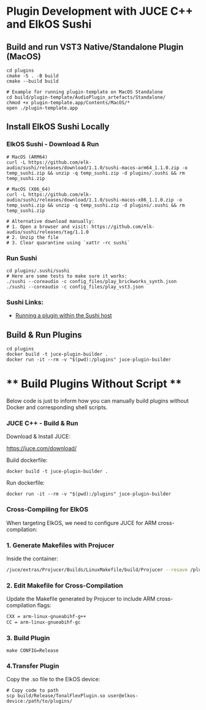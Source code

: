# Plugin Development with JUCE C++ and ElkOS Sushi

## Build and run VST3 Native/Standalone Plugin (MacOS)

```shell
cd plugins
cmake -S . -B build
cmake --build build

# Example for running plugin-template on MacOS Standalone
cd build/plugin-template/AudioPlugin_artefacts/Standalone/
chmod +x plugin-template.app/Contents/MacOS/*
open ./plugin-template.app
```

## Install ElkOS Sushi Locally

### ElkOS Sushi - Download & Run

```shell
# MacOS (ARM64)
curl -L https://github.com/elk-audio/sushi/releases/download/1.1.0/sushi-macos-arm64_1.1.0.zip -o temp_sushi.zip && unzip -q temp_sushi.zip -d plugins/.sushi && rm temp_sushi.zip

# MacOS (X86_64)
curl -L https://github.com/elk-audio/sushi/releases/download/1.1.0/sushi-macos-x86_1.1.0.zip -o temp_sushi.zip && unzip -q temp_sushi.zip -d plugins/.sushi && rm temp_sushi.zip

# Alternative download manually:
# 1. Open a browser and visit: https://github.com/elk-audio/sushi/releases/tag/1.1.0
# 2. Unzip the file
# 3. Clear quarantine using `xattr -rc sushi`
```

### Run Sushi

```shell
cd plugins/.sushi/sushi
# Here are some tests to make sure it works:
./sushi --coreaudio -c config_files/play_brickworks_synth.json
./sushi --coreaudio -c config_files/play_vst3.json
```

### Sushi Links:

- [Running a plugin within the Sushi host](https://elk-audio.github.io/elk-docs/html/intro/getting_started_with_development_kit_software.html)

## Build & Run Plugins

```shell
cd plugins
docker build -t juce-plugin-builder .
docker run -it --rm -v "$(pwd):/plugins" juce-plugin-builder
```

# ** Build Plugins Without Script **

Below code is just to inform how you can manually build plugins without Docker and corresponding shell scripts.

### JUCE C++ - Build & Run

Download & Install JUCE:

https://juce.com/download/

Build dockerfile:

```shell
docker build -t juce-plugin-builder .
```

Run dockerfile:

```shell
docker run -it --rm -v "$(pwd):/plugins" juce-plugin-builder
```

### Cross-Compiling for ElkOS

When targeting ElkOS, we need to configure JUCE for ARM cross-compilation:

### 1. Generate Makefiles with Projucer

Inside the container:

```bash
/juce/extras/Projucer/Builds/LinuxMakefile/build/Projucer --resave /plugins/TonalFlexPlugin.jucer
```

### 2. Edit Makefile for Cross-Compilation

Update the Makefile generated by Projucer to include ARM cross-compilation flags:

```bash
CXX = arm-linux-gnueabihf-g++
CC = arm-linux-gnueabihf-gc
```

### 3. Build Plugin

```shell
make CONFIG=Release
```

### 4.Transfer Plugin

Copy the .so file to the ElkOS device:

```shell
# Copy code to path
scp build/Release/TonalFlexPlugin.so user@elkos-device:/path/to/plugins/
```

